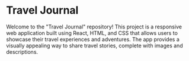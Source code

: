 # Travel Journal 
 Welcome to the "Travel Journal" repository! This project is a responsive web application built using React, HTML, and CSS that allows users to showcase their travel experiences and adventures. The app provides a visually appealing way to share travel stories, complete with images and descriptions.

